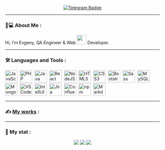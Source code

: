 <!--- - 👋 --->
<!--- - 👀 I’m interested in ... --->
<!--- - 🌱 --->
<!--- - 💞️ I’m looking to collaborate on ... --->
<!--- - 📫 How to reach me ... --->
<!---
evg13ny/evg13ny is a ✨ special ✨ repository because its `README.md` (this file) appears on your GitHub profile.
You can click the Preview link to take a look at your changes.
--->

<div id="social" align="center">
	<!---
	<a href="https://www.linkedin.com/in/evg13ny-polyakov/">
		<img src="https://img.shields.io/badge/LinkedIn-blue?style=for-the-badge&logo=linkedin&logoColor=white" alt="LinkedIn Badge" />
	</a>
	--->
	<a href="https://t.me/evg13ny">
		<img src="https://img.shields.io/badge/Telegram-blue?style=for-the-badge&logo=telegram&logoColor=white" alt="Telegram Badge" />
	</a>
</div>

___
	
### 🚀💻 About Me :
Hi, I’m Evgeny, QA Engineer & Web <img src="https://media.giphy.com/media/WUlplcMpOCEmTGBtBW/giphy.gif" width="30"> Developer.

___

### :hammer_and_wrench: Languages and Tools :
<div>
	<img src="https://cdn.jsdelivr.net/gh/devicons/devicon/icons/javascript/javascript-original.svg" title="JavaScript" alt="JavaScript" width="40" height="40" />&nbsp;
	<img src="https://cdn.jsdelivr.net/gh/devicons/devicon/icons/php/php-plain.svg" title="PHP" alt="PHP" width="40" height="40" />&nbsp;
	<img src="https://cdn.jsdelivr.net/gh/devicons/devicon/icons/java/java-original-wordmark.svg" title="Java" alt="Java" width="40" height="40" />&nbsp;
	<img src="https://cdn.jsdelivr.net/gh/devicons/devicon/icons/react/react-original-wordmark.svg" title="React" alt="React" width="40" height="40" />&nbsp;
	<img src="https://cdn.jsdelivr.net/gh/devicons/devicon/icons/nodejs/nodejs-original-wordmark.svg" title="NodeJS" alt="NodeJS" width="40" height="40" />&nbsp;
	<img src="https://cdn.jsdelivr.net/gh/devicons/devicon/icons/html5/html5-original-wordmark.svg" title="HTML5" alt="HTML5" width="40" height="40" />&nbsp;
	<img src="https://cdn.jsdelivr.net/gh/devicons/devicon/icons/css3/css3-original-wordmark.svg"  title="CSS3" alt="CSS3" width="40" height="40" />&nbsp;
	<img src="https://cdn.jsdelivr.net/gh/devicons/devicon/icons/bootstrap/bootstrap-plain-wordmark.svg"  title="Bootstrap" alt="Bootstrap" width="40" height="40" />&nbsp;
	<img src="https://cdn.jsdelivr.net/gh/devicons/devicon/icons/sass/sass-original.svg"  title="Sass" alt="Sass" width="40" height="40" />&nbsp;
	<img src="https://cdn.jsdelivr.net/gh/devicons/devicon/icons/mysql/mysql-original-wordmark.svg" title="MySQL" alt="MySQL" width="40" height="40" />&nbsp;
	<img src="https://cdn.jsdelivr.net/gh/devicons/devicon/icons/mongodb/mongodb-original-wordmark.svg" title="MongoDB"  alt="MongoDB" width="40" height="40" />&nbsp;
<!-- 	<img src="https://cdn.jsdelivr.net/gh/devicons/devicon/icons/git/git-plain-wordmark.svg" title="Git" alt="Git" width="40" height="40" />&nbsp;
	<img src="https://cdn.jsdelivr.net/gh/devicons/devicon/icons/github/github-original-wordmark.svg" title="GitHub" alt="GitHub" width="40" height="40" />&nbsp;
	<img src="https://cdn.jsdelivr.net/gh/devicons/devicon/icons/gitlab/gitlab-original-wordmark.svg" title="GitLab" alt="GitLab" width="40" height="40" />&nbsp; -->
	<img src="https://cdn.jsdelivr.net/gh/devicons/devicon/icons/vscode/vscode-original-wordmark.svg" title="VSCode" alt="VSCode" width="40" height="40" />&nbsp;
	<img src="https://cdn.jsdelivr.net/gh/devicons/devicon/icons/intellij/intellij-original-wordmark.svg" title="IntelliJIDEA" alt="IntelliJIDEA" width="40" height="40" />&nbsp;
	<img src="https://cdn.jsdelivr.net/gh/devicons/devicon/icons/jira/jira-original-wordmark.svg" title="Jira" alt="Jira" width="40" height="40" />&nbsp;
	<img src="https://cdn.jsdelivr.net/gh/devicons/devicon/icons/confluence/confluence-original-wordmark.svg" title="Confluence" alt="Confluence" width="40" height="40" />&nbsp;
	<img src="https://cdn.jsdelivr.net/gh/devicons/devicon/icons/npm/npm-original-wordmark.svg" title="npm" alt="npm" width="40" height="40" />&nbsp;
	<img src="https://cdn.jsdelivr.net/gh/devicons/devicon/icons/markdown/markdown-original.svg" title="Markdown" alt="Markdown" width="40" height="40" />&nbsp;
</div>

___

### :writing_hand: [My works](https://github.com/evg13ny/examples/) :

___

### 🔢 My stat :
<div id="stat" align="center">
	<img src="https://github-profile-summary-cards.vercel.app/api/cards/profile-details?username=evg13ny&theme=tokyonight" />
	<img src="https://github-profile-summary-cards.vercel.app/api/cards/most-commit-language?username=evg13ny&theme=tokyonight" />
	<img src="https://github-profile-summary-cards.vercel.app/api/cards/stats?username=evg13ny&theme=tokyonight" />
</div>
